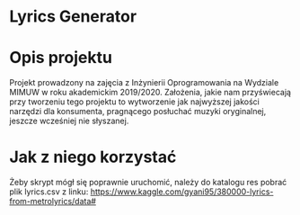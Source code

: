 # Lyrics Generator

# Opis projektu

Projekt prowadzony na zajęcia z Inżynierii Oprogramowania na Wydziale MIMUW w roku akademickim 2019/2020. 
Założenia, jakie nam przyświecają przy tworzeniu tego projektu to wytworzenie jak najwyższej jakości narzędzi dla konsumenta, pragnącego posłuchać muzyki oryginalnej, jeszcze wcześniej nie słyszanej. 

# Jak z niego korzystać






Żeby skrypt mógł się poprawnie uruchomić, należy do katalogu res pobrać plik lyrics.csv z linku:
https://www.kaggle.com/gyani95/380000-lyrics-from-metrolyrics/data#
